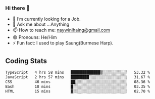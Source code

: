 ### Hi there 👋

- 🔭 I’m currently looking for a Job.
- 💬 Ask me about ...Anything
- 📫 How to reach me: naywinlhaing@gmail.com
- 😄 Pronouns: He/Him
- ⚡ Fun fact: I used to play Saung(Burmese Harp).


## Coding Stats
<!--START_SECTION:waka-->

```txt
TypeScript   4 hrs 58 mins   █████████████▒░░░░░░░░░░░   53.32 %
JavaScript   2 hrs 57 mins   ████████░░░░░░░░░░░░░░░░░   31.67 %
CSS          46 mins         ██░░░░░░░░░░░░░░░░░░░░░░░   08.36 %
Bash         18 mins         █░░░░░░░░░░░░░░░░░░░░░░░░   03.35 %
HTML         15 mins         ▓░░░░░░░░░░░░░░░░░░░░░░░░   02.70 %
```

<!--END_SECTION:waka-->
